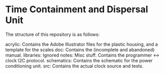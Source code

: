 Time Containment and Dispersal Unit
=========
The structure of this repository is as follows:

acrylic: Contains the Adobe Illustrator files for the plastic housing, and a template for the scales
doc: Contains the (incomplete and abandoned) manual.
libraries: Ignored
notes: Misc stuff. Contains the programmer <-> clock I2C protocol.
schematics: Contains the schematic for the power conditioning unit.
src: Contains the actual clock source and tests.
